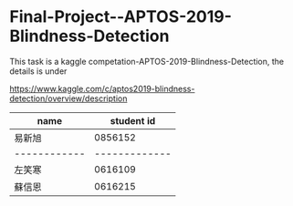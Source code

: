 # Final-Project--APTOS-2019-Blindness-Detection
This task is a kaggle competation-APTOS-2019-Blindness-Detection, the details is under

https://www.kaggle.com/c/aptos2019-blindness-detection/overview/description

name | student id
------------ | ------------- |
易新旭 | 0856152
------------ | ------------- |
左笑寒 |  0616109
蘇信恩 |  0616215

